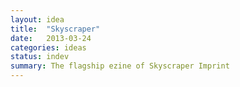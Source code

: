 ```yaml
---
layout: idea
title:  "Skyscraper"
date:   2013-03-24
categories: ideas
status: indev
summary: The flagship ezine of Skyscraper Imprint
---
```

